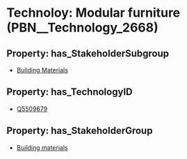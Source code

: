 # Technoloy: __Modular furniture__ (PBN__Technology_2668)

## Property: has_StakeholderSubgroup

* [Building Materials](PBN__TechSubgroup_180)

## Property: has_TechnologyID

* [Q5509679](Q5509679)

## Property: has_StakeholderGroup

* [Building materials](PBN__TechGroup_12)


